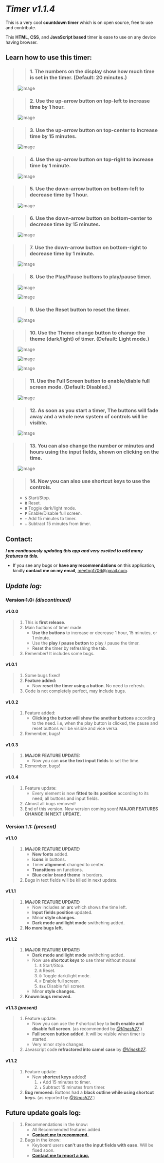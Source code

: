 # ***Timer v1.1.4***

This is a very cool **countdown timer** which is on open source, free to use and contribute.

This **HTML**, **CSS**, and **JavaScript based** timer is ease to use on any device having browser.


## Learn how to use this timer:


>> ### 1. The numbers on the display **show how much time** is set in the timer. (Default: 20 minutes.)
> 
> ![image](https://user-images.githubusercontent.com/89027512/161437351-10da30a5-8d89-4739-9760-faabd981de9b.png)

>> ### 2. Use the up-arrow button on top-left to increase time by 1 hour.
> 
> ![image](https://user-images.githubusercontent.com/89027512/161437416-72b7871c-3666-44c9-b23a-0e6b520f7a5d.png)

>> ### 3. Use the up-arrow button on top-center to increase time by 15 minutes.
> 
> ![image](https://user-images.githubusercontent.com/89027512/161437426-6000949e-f7c3-4f1d-a5df-580fd8aa7278.png)

>> ### 4. Use the up-arrow button on top-right to increase time by 1 minute.
> 
> ![image](https://user-images.githubusercontent.com/89027512/161437438-14322d89-9e2a-4856-ba4a-32f81af40c78.png)

>> ### 5. Use the down-arrow button on bottom-left to decrease time by 1 hour.
> 
> ![image](https://user-images.githubusercontent.com/89027512/161437986-291b4535-93db-49f1-b4ea-3b03f287180e.png)

>> ### 6. Use the down-arrow button on bottom-center to decrease time by 15 minutes.
> 
> ![image](https://user-images.githubusercontent.com/89027512/161437995-964f8c70-f4cb-447a-80b5-c5d0c8190116.png)

>> ### 7. Use the down-arrow button on bottom-right to decrease time by 1 minute.
> 
> ![image](https://user-images.githubusercontent.com/89027512/161438008-81f688b5-f507-475b-91b9-43f5eb374859.png)

>> ### 8. Use the **Play/Pause** buttons to play/pause timer.
> 
> ![image](https://user-images.githubusercontent.com/89027512/161438023-f09de7e5-8653-472f-8d93-24796036e029.png)
> 
> ![image](https://user-images.githubusercontent.com/89027512/161438037-c0fab25d-5396-4058-b590-f9ce19e68faf.png)

>> ### 9. Use the **Reset** button to reset the timer.
> 
> ![image](https://user-images.githubusercontent.com/89027512/161438052-ffb0f6a9-bba6-48f5-a616-7829eedb5753.png)

>> ### 10. Use the **Theme change** button to change the theme (dark/light) of timer. (Default: Light mode.)
> 
> ![image](https://user-images.githubusercontent.com/89027512/161438078-439ffe65-5999-4603-9f7f-98c34e1cd5f2.png)
> 
> ![image](https://user-images.githubusercontent.com/89027512/161438099-c2d91ddd-56fe-4736-aea8-105f419c1936.png)
> 
> ![image](https://user-images.githubusercontent.com/89027512/161438111-4c9adda5-c60a-4226-be06-5621a56322e7.png)

>> ### 11. Use the **Full Screen** button to enable/diable full screen mode. (Default: Disabled.)
> 
> ![image](https://user-images.githubusercontent.com/89027512/161438135-1f775c68-7dd1-489d-a221-caaaffb69faf.png)

>> ### 12. As soon as you **start a timer, The buttons will fade away** and a whole new system of controls will be visible.
> 
> ![image](https://user-images.githubusercontent.com/89027512/161438585-70b86105-b734-4ee6-98e6-95458a797346.png)

>> ### 13. You can also change the number or minutes and hours using the input fields, shown on clicking on the time.
> 
> ![image](https://user-images.githubusercontent.com/89027512/161438676-fcc7b4f0-cc97-4340-b0b2-c1026557f336.png)

>> ### 14. Now you can also use **shortcut keys** to use the controls.
>  - **```S```** Start/Stop.
>  - **```R```** Reset.
>  - **```D```** Toggle dark/light mode.
>  - **```F```** Enable/Disable full screen.
>  - **```↑```** Add 15 minutes to timer.
>  - **```↓```** Subtract 15 minutes from timer.


## Contact:
_**I am continuously updating this app and very excited to add many features to this.**_
- If you see any bugs or **have any recommendations** on this application, kindly **contact me on my email**, meetnp1706@gmail.com.

## **_Update log:_**


### ~~Version 1.0:~~ _(discontinued)_


#### v1.0.0 
> 1. This is **first release.** 
> 2. Main fuctions of timer made.
>    - **Use the buttons** to increase or decrease 1 hour, 15 minutes, or 1 minute.
>    - Use the **play / pause button** to play / pause the timer.
>    - Reset the timer by refreshing the tab.
> 3. Remember! It includes some bugs.


#### v1.0.1
> 1. Some bugs fixed!
> 2. **Feature added:** 
>    - Now **reset the timer using a button**. No need to refresh.
> 3. Code is not completely perfect, may include bugs.


#### v1.0.2
> 1. Feature added:
>    - **Clicking the button will show the another buttons** according to the need. i.e, when the play button is clicked, the pause and reset buttons will be visible and vice versa. 
> 2. Remember, bugs!


#### v1.0.3
> 1. **MAJOR FEATURE UPDATE:**
>    - Now you can **use the text input fields** to set the time. 
> 2. Remember, bugs!


#### v1.0.4
> 1. Feature update:
>    - Every element is now **fitted to its position** according to its need, all buttons and input fields.
> 2. Almost all bugs removed!
> 3. End of this version. New version coming soon! **MAJOR FEATURES CHANGE IN NEXT UPDATE.** 


### **Version 1.1:** _(present)_


#### v1.1.0 
> 1. **MAJOR FEATURE UPDATE:**
>    - **New fonts** added.
>    - **Icons** in buttons.
>    - Timer **alignment** changed to center.
>    - **Transitions** on functions.
>    - **Blue color brand theme** in borders.
> 2. Bugs in text fields will be killed in next update.


#### v1.1.1
> 1. **MAJOR FEATURE UPDATE:**
>    - Now includes an **arc** which shows the time left.
>    - **Input fields position** updated.
>    - Minor **style changes.**
>    - **Dark mode and light mode** swithching added.
> 2. **No more bugs left.**


#### v1.1.2
> 1. **MAJOR FEATURE UPDATE:**
>    - **Dark mode and light mode** swithching added.
>    - Now use **shortcut keys** to use timer without mouse!
>      1. **```S```** Start/Stop.
>      2. **```R```** Reset.
>      3. **```D```** Toggle dark/light mode.
>      4. **```F```** Enable full screen.
>      5. **```Esc```** Disable full screen.
>    - Minor **style changes.**
> 2. **Known bugs removed.**


#### v1.1.3 _(present)_
> 1. Feature update:
>    - Now you can use the **```F```** shortcut key to **both enable and disable full screen**. (as recommended by _[@Vinesh27](https://github.com/vinesh27)_.)
>    - **Full screen button added**. It will be visible when timer is started.
>    - Very minor style changes.
> 2. Javascript code **refractored into camel case** by _[@Vinesh27](https://github.com/vinesh27)_.


#### v1.1.2
> 1. Feature update:
>    - New **shortcut keys** added!
>      1. **```↑```** Add 15 minutes to timer.
>      2. **```↓```** Subtract 15 minutes from timer.
> 2. **Bug removed:** Buttons had a **black outline while using shortcut keys.** (as reported by _[@Vinesh27](https://github.com/vinesh27)_.)


## Future update goals log:
> 1. Recommendations in the know:
>    - All Recommended features added.
>    - [**Contact me to recommend.**](https://github.com/MeetPatel1706)
> 2. Bugs in the know:
>    - Keyboard users **can't use the input fields with ease.** Will be fixed soon.
>    - [**Contact me to report a bug.**](https://github.com/MeetPatel1706)
